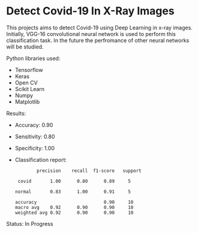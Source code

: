 # Detect Covid-19 In X-Ray Images

This projects aims to detect Covid-19 using Deep Learning in x-ray images. Initially, VGG-16 convolutional neural network is used to perform this classification task. In the future the perfromance of other neural networks will be studied.

Python libraries used:
- Tensorflow
- Keras
- Open CV
- Scikit Learn
- Numpy
- Matplotlib

Results:
- Accuracy:     0.90
- Sensitivity:  0.80
- Specificity:  1.00
- Classification report:

              precision    recall  f1-score   support

       covid       1.00      0.80      0.89     5
       
      normal       0.83      1.00      0.91     5
      
      accuracy                         0.90     10
      macro avg    0.92      0.90      0.90     10
      weighted avg 0.92      0.90      0.90     10
    
    




Status: In Progress
